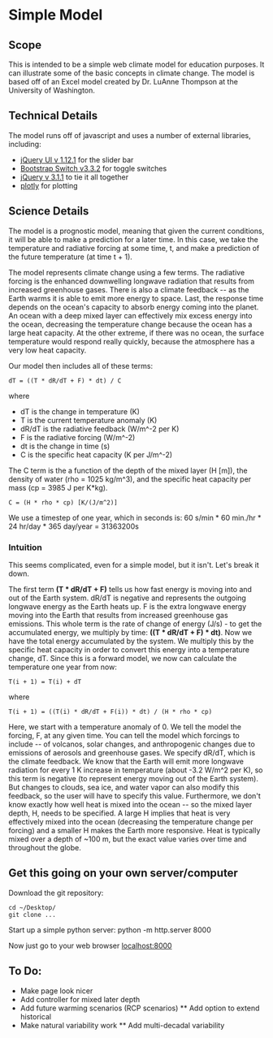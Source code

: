 # Simple Model

## Scope

This is intended to be a simple web climate model for education purposes. It can illustrate some of the basic concepts in climate change. The model is based off of an Excel model created by Dr. LuAnne Thompson at the University of Washington. 

## Technical Details

The model runs off of javascript and uses a number of external libraries, including: 
* [jQuery UI v 1.12.1](https://jqueryui.com/) for the slider bar
* [Bootstrap Switch v3.3.2](http://www.bootstrap-switch.org) for toggle switches
* [jQuery v 3.1.1](https://jquery.com/) to tie it all together
* [plotly](https://plot.ly/javascript/) for plotting

## Science Details

The model is a prognostic model, meaning that given the current conditions, it will be able to make a prediction for a later time. In this case, we take the temperature and radiative forcing at some time, t, and make a prediction of the future temperature (at time t + 1). 

The model represents climate change using a few terms. The radiative forcing is the enhanced downwelling longwave radiation that results from increased greenhouse gases. There is also a climate feedback -- as the Earth warms it is able to emit more energy to space. Last, the response time depends on the ocean's capacity to absorb energy coming into the planet. An ocean with a deep mixed layer can effectively mix excess energy into the ocean, decreasing the temperature change because the ocean has a large heat capacity. At the other extreme, if there was no ocean, the surface temperature would respond really quickly, because the atmosphere has a very low heat capacity. 

Our model then includes all of these terms:

	dT = ((T * dR/dT + F) * dt) / C

where
* dT is the change in temperature (K)
* T is the current temperature anomaly (K)
* dR/dT is the radiative feedback (W/m^-2 per K)
* F is the radiative forcing (W/m^-2)
* dt is the change in time (s)
* C is the specific heat capacity (K per J/m^-2)

The C term is the a function of the depth of the mixed layer (H [m]), the density of water (rho = 1025 kg/m^3), and the specific heat capacity per mass (cp = 3985 J per K*kg).

	C = (H * rho * cp) [K/(J/m^2)]

We use a timestep of one year, which in seconds is:
	60 s/min * 60 min./hr * 24 hr/day * 365 day/year = 31363200s

### Intuition

This seems complicated, even for a simple model, but it isn't. Let's break it down. 

The first term **(T * dR/dT + F)** tells us how fast energy is moving into and out of the Earth system. dR/dT is negative and represents the outgoing longwave energy as the Earth heats up. F is the extra longwave energy moving into the Earth that results from increased greenhouse gas emissions. This whole term is the rate of change of energy (J/s) - to get the accumulated energy, we multiply by time: **((T * dR/dT + F) * dt)**. Now we have the total energy accumulated by the system. We multiply this by the specific heat capacity in order to convert this energy into a temperature change, dT. Since this is a forward model, we now can calculate the temperature one year from now: 

	T(i + 1) = T(i) + dT

where 

	T(i + 1) = ((T(i) * dR/dT + F(i)) * dt) / (H * rho * cp)

Here, we start with a temperature anomaly of 0. We tell the model the forcing, F, at any given time. You can tell the model which forcings to include -- of volcanos, solar changes, and anthropogenic changes due to emissions of aerosols and greenhouse gases. We specify dR/dT, which is the climate feedback. We know that the Earth will emit more longwave radiation for every 1 K increase in temperature (about -3.2 W/m^2 per K), so this term is negative (to represent energy moving out of the Earth system). But changes to clouds, sea ice, and water vapor can also modify this feedback, so the user will have to specify this value. Furthermore, we don't know exactly how well heat is mixed into the ocean -- so the mixed layer depth, H, needs to be specified. A large H implies that heat is very effectively mixed into the ocean (decreasing the temperature change per forcing) and a smaller H makes the Earth more responsive. Heat is typically mixed over a depth of ~100 m, but the exact value varies over time and throughout the globe. 

## Get this going on your own server/computer

Download the git repository:

	cd ~/Desktop/
	git clone ...

Start up a simple python server: 
	python -m http.server 8000

Now just go to your web browser [localhost:8000](localhost:8000)

## To Do:
* Make page look nicer
* Add controller for mixed later depth
* Add future warming scenarios (RCP scenarios)
** Add option to extend historical
* Make natural variability work
** Add multi-decadal variability










